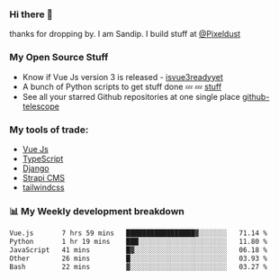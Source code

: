 ### Hi there 👋

thanks for dropping by.
I am Sandip. I build stuff at [@Pixeldust](github.com/pixeldust-in/)

###  **My Open Source Stuff**

 - Know if Vue Js version 3 is released -  [isvue3readyyet](https://github.com/sandiprb/isvue3readyyet)
 - A bunch of Python scripts to get stuff done 💤 💤 [stuff](https://github.com/sandiprb/stuff)
 - See all your starred Github repositories at one single place [github-telescope](https://github.com/sandiprb/github-telescope)



###  **My tools of trade:**
 - [Vue Js](https://github.com/vuejs/vue/)
 - [TypeScript](https://github.com/microsoft/TypeScript)
 - [Django](github.com/django/django)
 - [Strapi CMS](github.com/strapi/strapi)
 - [tailwindcss](https://github.com/tailwindlabs/tailwindcss)


###  📊 **My Weekly development breakdown**
<!--START_SECTION:waka-->

```txt
Vue.js       7 hrs 59 mins   █████████████████▓░░░░░░░   71.14 %
Python       1 hr 19 mins    ███░░░░░░░░░░░░░░░░░░░░░░   11.80 %
JavaScript   41 mins         █▓░░░░░░░░░░░░░░░░░░░░░░░   06.18 %
Other        26 mins         █░░░░░░░░░░░░░░░░░░░░░░░░   03.93 %
Bash         22 mins         ▓░░░░░░░░░░░░░░░░░░░░░░░░   03.27 %
```

<!--END_SECTION:waka-->
